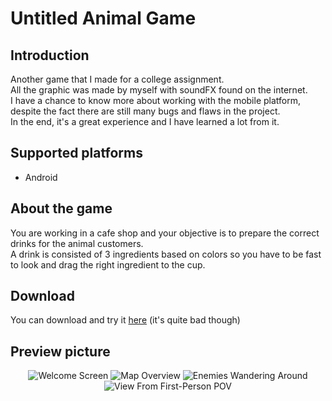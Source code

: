 # Untitled Animal Game

## Introduction
Another game that I made for a college assignment.  
All the graphic was made by myself with soundFX found on the internet.  
I have a chance to know more about working with the mobile platform, despite the fact there are still many bugs and flaws in the project.  
In the end, it's a great experience and I have learned a lot from it.  

## Supported platforms
- Android

## About the game
You are working in a cafe shop and your objective is to prepare the correct drinks for the animal customers.  
A drink is consisted of 3 ingredients based on colors so you have to be fast to look and drag the right ingredient to the cup.  

## Download
You can download and try it [here](https://github.com/trandinhvu13/Untitled-Animal-Game/releases) (it's quite bad though)

## Preview picture
<p align="center">
  <img src="https://i.ibb.co/WHBDFGN/1.png" alt="Welcome Screen"/>

  <img src="https://i.ibb.co/QNSbB4S/2.png" alt="Map Overview"/>

  <img src="https://i.ibb.co/xHJ3XGY/3.png" alt="Enemies Wandering Around"/>

  <img src="https://i.ibb.co/7G1HNn3/4.png" alt="View From First-Person POV"/>
</p>


